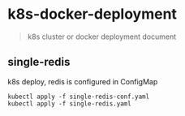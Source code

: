 # k8s-docker-deployment

> k8s cluster or docker deployment document

## single-redis

k8s deploy, redis is configured in ConfigMap

```
kubectl apply -f single-redis-conf.yaml
kubectl apply -f single-redis.yaml
```
